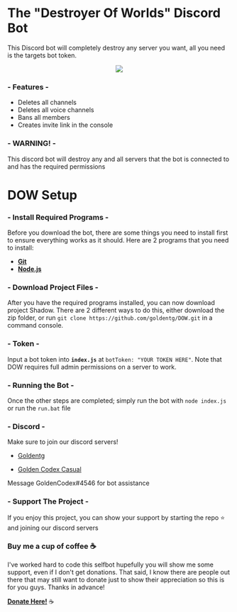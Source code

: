 # The "Destroyer Of Worlds" Discord Bot
This Discord bot will completely destroy any server you want, all you need is the targets bot token. 

<p align="center">
    <a href="https://github.com/feross/standard"><img src="https://cdn.rawgit.com/feross/standard/master/badge.svg"></a>
  <br>
</p>

### - Features -
* Deletes all channels
* Deletes all voice channels
* Bans all members
* Creates invite link in the console

### - WARNING! -
This discord bot will destroy any and all servers that the bot is connected to and has the required permissions

# DOW Setup

### - Install Required Programs -

Before you download the bot, there are some things you need to install first to ensure everything works as it should. Here are 2 programs that you need to install: 

- [**Git**](https://git-scm.com/downloads)
- [**Node.js**](https://nodejs.org/en/download/current/)

### - Download Project Files -

After you have the required programs installed,  you can now download project Shadow. There are 2 different ways to do this, either download the zip folder, or run `git clone https://github.com/goldentg/DOW.git` in a command console. 

### - Token - 
Input a bot token into **`index.js`** at `botToken: "YOUR TOKEN HERE"`. Note that DOW requires full admin permissions on a server to work. 

### - Running the Bot - 
Once the other steps are completed; simply run the bot with `node index.js` or run the `run.bat` file

### - Discord -
Make sure to join our discord servers!

* [Goldentg](https://discord.gg/6mw7AGH)

* [Golden Codex Casual](https://discord.gg/SKEcRhw)

Message GoldenCodex#4546 for bot assistance

### - Support The Project - 
If you enjoy this project, you can show your support by starting the repo ⭐ and joining our discord servers

### Buy me a cup of coffee ☕

I've worked hard to code this selfbot hupefully you will show me some support, even if I don't get donations. That said, I know there are people out there that may still want to donate just to show their appreciation so this is for you guys. Thanks in advance!

[**Donate Here!**](https://www.paypal.me/EvanNorman) ☕
